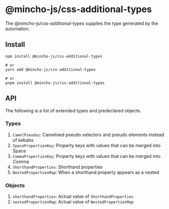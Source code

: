 # @mincho-js/css-additional-types

The @mincho-js/css-additional-types supplies the type generated by the automation.

## Install

```shell
npm install @mincho-js/css-additional-types

# or
yarn add @mincho-js/css-additional-types

# or
pnpm install @mincho-js/css-additional-types
```

## API

The following is a list of extended types and predeclared objects.

### Types

1. `CamelPseudos`: Camelised pseudo selectors and pseudo elements instead of kebabs
2. `SpacePropertiesKey`: Property keys with values that can be merged into Space
3. `CommaPropertiesKey`: Property keys with values that can be merged into Comma
4. `ShorthandProperties`: Shorthand properties
5. `NestedPropertiesMap`: When a shorthand property appears as a nested


### Objects

1. `shorthandProperties`: Actual value of `ShorthandProperties`
2. `nestedPropertiesMap`: Actual value of `NestedPropertiesMap`
